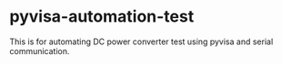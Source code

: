# pyvisa-automation-test
This is for automating DC power converter test using pyvisa and serial communication.
